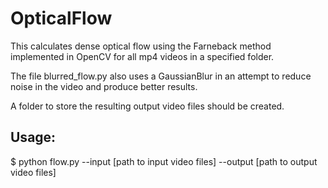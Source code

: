 # OpticalFlow

This calculates dense optical flow using the Farneback method implemented in OpenCV for all mp4 videos in a specified folder.

The file blurred_flow.py also uses a GaussianBlur in an attempt to reduce noise in the video and produce better results.

A folder to store the resulting output video files should be created.

## Usage:
$ python flow.py --input [path to input video files] --output [path to output video files]
